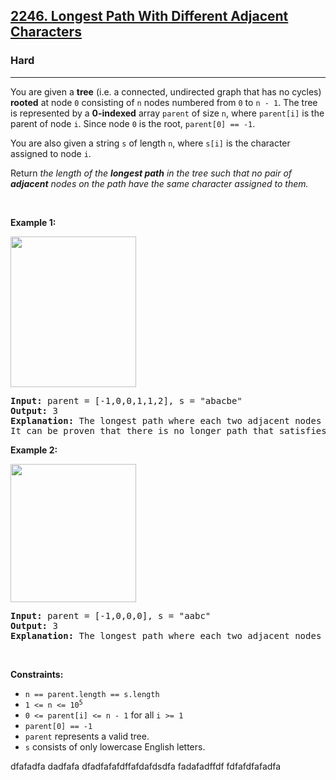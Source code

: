 <h2><a href="https://leetcode.com/problems/longest-path-with-different-adjacent-characters/">2246. Longest Path With Different Adjacent Characters</a></h2><h3>Hard</h3><hr><div><p>You are given a <strong>tree</strong> (i.e. a connected, undirected graph that has no cycles) <strong>rooted</strong> at node <code>0</code> consisting of <code>n</code> nodes numbered from <code>0</code> to <code>n - 1</code>. The tree is represented by a <strong>0-indexed</strong> array <code>parent</code> of size <code>n</code>, where <code>parent[i]</code> is the parent of node <code>i</code>. Since node <code>0</code> is the root, <code>parent[0] == -1</code>.</p>

<p>You are also given a string <code>s</code> of length <code>n</code>, where <code>s[i]</code> is the character assigned to node <code>i</code>.</p>

<p>Return <em>the length of the <strong>longest path</strong> in the tree such that no pair of <strong>adjacent</strong> nodes on the path have the same character assigned to them.</em></p>

<p>&nbsp;</p>
<p><strong>Example 1:</strong></p>
<img alt="" src="https://assets.leetcode.com/uploads/2022/03/25/testingdrawio.png" style="width: 201px; height: 241px;">
<pre><strong>Input:</strong> parent = [-1,0,0,1,1,2], s = "abacbe"
<strong>Output:</strong> 3
<strong>Explanation:</strong> The longest path where each two adjacent nodes have different characters in the tree is the path: 0 -&gt; 1 -&gt; 3. The length of this path is 3, so 3 is returned.
It can be proven that there is no longer path that satisfies the conditions. 
</pre>

<p><strong>Example 2:</strong></p>
<img alt="" src="https://assets.leetcode.com/uploads/2022/03/25/graph2drawio.png" style="width: 201px; height: 221px;">
<pre><strong>Input:</strong> parent = [-1,0,0,0], s = "aabc"
<strong>Output:</strong> 3
<strong>Explanation:</strong> The longest path where each two adjacent nodes have different characters is the path: 2 -&gt; 0 -&gt; 3. The length of this path is 3, so 3 is returned.
</pre>

<p>&nbsp;</p>
<p><strong>Constraints:</strong></p>

<ul>
	<li><code>n == parent.length == s.length</code></li>
	<li><code>1 &lt;= n &lt;= 10<sup>5</sup></code></li>
	<li><code>0 &lt;= parent[i] &lt;= n - 1</code> for all <code>i &gt;= 1</code></li>
	<li><code>parent[0] == -1</code></li>
	<li><code>parent</code> represents a valid tree.</li>
	<li><code>s</code> consists of only lowercase English letters.</li>
</ul>
</div>



dfafadfa
dadfafa
dfadfafafdffafdafdsdfa
fadafadffdf
fdfafdfafadfa
